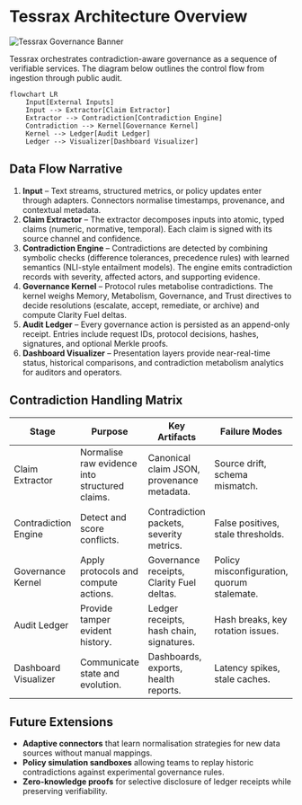 # Tessrax Architecture Overview

![Tessrax Governance Banner](https://multimind-media.com/media/tessrax-banner.png)

Tessrax orchestrates contradiction-aware governance as a sequence of verifiable services. The diagram below outlines the control flow from ingestion through public audit.

```mermaid
flowchart LR
    Input[External Inputs]
    Input --> Extractor[Claim Extractor]
    Extractor --> Contradiction[Contradiction Engine]
    Contradiction --> Kernel[Governance Kernel]
    Kernel --> Ledger[Audit Ledger]
    Ledger --> Visualizer[Dashboard Visualizer]
```

## Data Flow Narrative

1. **Input** – Text streams, structured metrics, or policy updates enter through adapters. Connectors normalise timestamps, provenance, and contextual metadata.
2. **Claim Extractor** – The extractor decomposes inputs into atomic, typed claims (numeric, normative, temporal). Each claim is signed with its source channel and confidence.
3. **Contradiction Engine** – Contradictions are detected by combining symbolic checks (difference tolerances, precedence rules) with learned semantics (NLI-style entailment models). The engine emits contradiction records with severity, affected actors, and supporting evidence.
4. **Governance Kernel** – Protocol rules metabolise contradictions. The kernel weighs Memory, Metabolism, Governance, and Trust directives to decide resolutions (escalate, accept, remediate, or archive) and compute Clarity Fuel deltas.
5. **Audit Ledger** – Every governance action is persisted as an append-only receipt. Entries include request IDs, protocol decisions, hashes, signatures, and optional Merkle proofs.
6. **Dashboard Visualizer** – Presentation layers provide near-real-time status, historical comparisons, and contradiction metabolism analytics for auditors and operators.

## Contradiction Handling Matrix

| Stage | Purpose | Key Artifacts | Failure Modes |
| --- | --- | --- | --- |
| Claim Extractor | Normalise raw evidence into structured claims. | Canonical claim JSON, provenance metadata. | Source drift, schema mismatch. |
| Contradiction Engine | Detect and score conflicts. | Contradiction packets, severity metrics. | False positives, stale thresholds. |
| Governance Kernel | Apply protocols and compute actions. | Governance receipts, Clarity Fuel deltas. | Policy misconfiguration, quorum stalemate. |
| Audit Ledger | Provide tamper evident history. | Ledger receipts, hash chain, signatures. | Hash breaks, key rotation issues. |
| Dashboard Visualizer | Communicate state and evolution. | Dashboards, exports, health reports. | Latency spikes, stale caches. |

## Future Extensions

- **Adaptive connectors** that learn normalisation strategies for new data sources without manual mappings.
- **Policy simulation sandboxes** allowing teams to replay historic contradictions against experimental governance rules.
- **Zero-knowledge proofs** for selective disclosure of ledger receipts while preserving verifiability.

